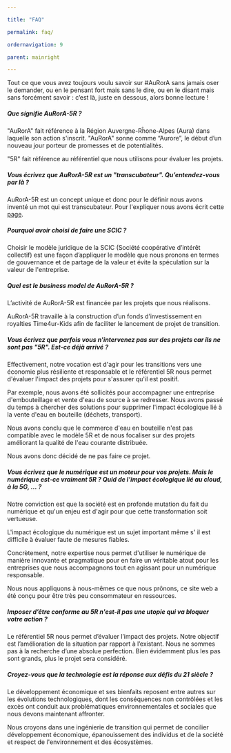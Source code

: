```yaml
---

title: "FAQ"

permalink: faq/

ordernavigation: 9

parent: mainright

---
```


Tout ce que vous avez toujours voulu savoir sur #AuRorA sans jamais oser le demander, ou en le pensant fort mais sans le dire, ou en le disant mais sans forcément savoir : c’est là, juste en dessous, alors bonne lecture !

##### Que signifie AuRorA-5R ?

"AuRorA" fait référence à la Région Auvergne-Rĥone-Alpes (Aura) dans laquelle son action s'inscrit. "AuRorA" sonne comme “Aurore”, le début d’un nouveau jour porteur de promesses et de potentialités.

"5R" fait référence au référentiel que nous utilisons pour évaluer les projets.

##### Vous écrivez que AuRorA-5R est un "transcubateur". Qu’entendez-vous par là ?

AuRorA-5R est un concept unique et donc pour le définir nous avons inventé un mot qui est transcubateur. Pour l'expliquer nous avons écrit cette [page](https://www.google.com/url?q=https://aurora-5r.fr/transcubateur/&sa=D&source=editors&ust=1612429210362000&usg=AOvVaw2Bi4UD-54Q7lD3u5sQWKx2).

##### Pourquoi avoir choisi de faire une SCIC ?

Choisir le modèle juridique de la SCIC (Société coopérative d’intérêt collectif) est une façon d’appliquer le modèle que nous pronons en termes de gouvernance et de partage de la valeur et évite la spéculation sur la valeur de l'entreprise.

##### Quel est le business model de AuRorA-5R ?

L’activité de AuRorA-5R est financée par les projets que nous réalisons. 

AuRorA-5R travaille à la construction d’un fonds d’investissement en royalties Time4ur-Kids afin de faciliter le lancement de projet de transition.

##### Vous écrivez que parfois vous n'intervenez pas sur des projets car ils ne sont pas "5R". Est-ce déjà arrivé ?

Effectivement, notre vocation est d'agir pour les transitions vers une économie plus résiliente et responsable et le référentiel 5R nous permet d'évaluer l'impact des projets pour s'assurer qu'il est positif.

Par exemple, nous avons été sollicités pour accompagner une entreprise d'embouteillage et vente d'eau de source à se redresser. Nous avons passé du temps à chercher des solutions pour supprimer l'impact écologique lié à la vente d'eau en bouteille (déchets, transport).

Nous avons conclu que le commerce d'eau en bouteille n'est pas compatible avec le modèle 5R et de nous focaliser sur des projets améliorant la qualité de l'eau courante distribuée.

Nous avons donc décidé de ne pas faire ce projet.

##### Vous écrivez que le numérique est un moteur pour vos projets. Mais le numérique est-ce vraiment 5R ? Quid de l'impact écologique lié au cloud, à la 5G, ... ?

Notre conviction est que la société est en profonde mutation du fait du numérique et qu'un enjeu est d'agir pour que cette transformation soit vertueuse.

L'impact écologique du numérique est un sujet important même s' il est difficile à évaluer faute de mesures fiables.

Concrètement, notre expertise nous permet d'utiliser le numérique de manière innovante et pragmatique pour en faire un véritable atout pour les entreprises que nous accompagnons tout en agissant pour un numérique responsable.

Nous nous appliquons à nous-mêmes ce que nous prônons, ce site web a été conçu pour être très peu consommateur en ressources.

##### Imposer d’être conforme au 5R n'est-il pas une utopie qui va bloquer votre action ?

Le référentiel 5R nous permet d’évaluer l’impact des projets. Notre objectif est l’amélioration de la situation par rapport à l’existant. Nous ne sommes pas à la recherche d’une absolue perfection. Bien évidemment plus les pas sont grands, plus le projet sera considéré.

##### Croyez-vous que la technologie est la réponse aux défis du 21 siècle ?

Le développement économique et ses bienfaits reposent entre autres sur les évolutions technologiques, dont les conséquences non contrôlées et les excès ont conduit aux problématiques environnementales et sociales que nous devons maintenant affronter.

Nous croyons dans une ingénierie de transition qui permet de concilier développement économique, épanouissement des individus et de la société et respect de l'environnement et des écosystèmes.

